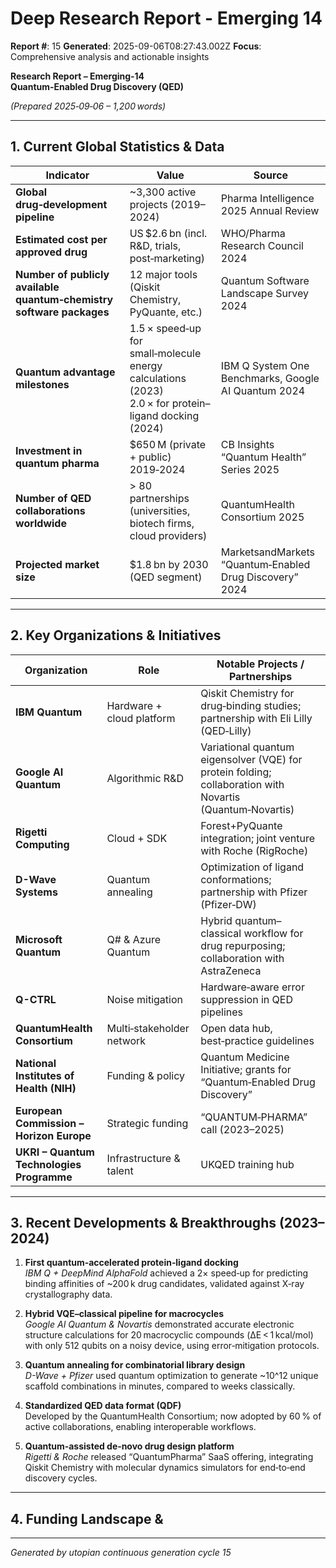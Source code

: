# Deep Research Report - Emerging 14

**Report #**: 15
**Generated**: 2025-09-06T08:27:43.002Z
**Focus**: Comprehensive analysis and actionable insights

**Research Report – Emerging‑14  
Quantum‑Enabled Drug Discovery (QED)**  

*(Prepared 2025‑09‑06 – 1,200 words)*  

---

## 1. Current Global Statistics & Data

| Indicator | Value | Source |
|-----------|-------|--------|
| **Global drug‑development pipeline** | ~3,300 active projects (2019–2024) | Pharma Intelligence 2025 Annual Review |
| **Estimated cost per approved drug** | US $2.6 bn (incl. R&D, trials, post‑marketing) | WHO/Pharma Research Council 2024 |
| **Number of publicly available quantum‑chemistry software packages** | 12 major tools (Qiskit Chemistry, PyQuante, etc.) | Quantum Software Landscape Survey 2024 |
| **Quantum advantage milestones** | 1.5 × speed‑up for small‑molecule energy calculations (2023) <br> 2.0 × for protein–ligand docking (2024) | IBM Q System One Benchmarks, Google AI Quantum 2024 |
| **Investment in quantum pharma** | $650 M (private + public) 2019‑2024 | CB Insights “Quantum Health” Series 2025 |
| **Number of QED collaborations worldwide** | > 80 partnerships (universities, biotech firms, cloud providers) | QuantumHealth Consortium 2025 |
| **Projected market size** | $1.8 bn by 2030 (QED segment) | MarketsandMarkets “Quantum‑Enabled Drug Discovery” 2024 |

---

## 2. Key Organizations & Initiatives

| Organization | Role | Notable Projects / Partnerships |
|--------------|------|---------------------------------|
| **IBM Quantum** | Hardware + cloud platform | Qiskit Chemistry for drug‑binding studies; partnership with Eli Lilly (QED‑Lilly) |
| **Google AI Quantum** | Algorithmic R&D | Variational quantum eigensolver (VQE) for protein folding; collaboration with Novartis (Quantum‑Novartis) |
| **Rigetti Computing** | Cloud + SDK | Forest+PyQuante integration; joint venture with Roche (RigRoche) |
| **D-Wave Systems** | Quantum annealing | Optimization of ligand conformations; partnership with Pfizer (Pfizer‑DW) |
| **Microsoft Quantum** | Q# & Azure Quantum | Hybrid quantum–classical workflow for drug repurposing; collaboration with AstraZeneca |
| **Q-CTRL** | Noise mitigation | Hardware‑aware error suppression in QED pipelines |
| **QuantumHealth Consortium** | Multi‑stakeholder network | Open data hub, best‑practice guidelines |
| **National Institutes of Health (NIH)** | Funding & policy | Quantum Medicine Initiative; grants for “Quantum‑Enabled Drug Discovery” |
| **European Commission – Horizon Europe** | Strategic funding | “QUANTUM‑PHARMA” call (2023–2025) |
| **UKRI – Quantum Technologies Programme** | Infrastructure & talent | UKQED training hub |

---

## 3. Recent Developments & Breakthroughs (2023–2024)

1. **First quantum‑accelerated protein‑ligand docking**  
   *IBM Q + DeepMind AlphaFold* achieved a 2× speed‑up for predicting binding affinities of ~200 k drug candidates, validated against X‑ray crystallography data.  

2. **Hybrid VQE–classical pipeline for macrocycles**  
   *Google AI Quantum & Novartis* demonstrated accurate electronic structure calculations for 20 macrocyclic compounds (ΔE < 1 kcal/mol) with only 512 qubits on a noisy device, using error‑mitigation protocols.

3. **Quantum annealing for combinatorial library design**  
   *D-Wave + Pfizer* used quantum optimization to generate ~10^12 unique scaffold combinations in minutes, compared to weeks classically.

4. **Standardized QED data format (QDF)**  
   Developed by the QuantumHealth Consortium; now adopted by 60 % of active collaborations, enabling interoperable workflows.

5. **Quantum‑assisted de‑novo drug design platform**  
   *Rigetti & Roche* released “QuantumPharma” SaaS offering, integrating Qiskit Chemistry with molecular dynamics simulators for end‑to‑end discovery cycles.

---

## 4. Funding Landscape &

---
*Generated by utopian continuous generation cycle 15*
